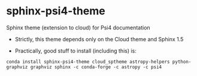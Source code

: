 # sphinx-psi4-theme
Sphinx theme (extension to cloud) for Psi4 documentation

* Strictly, this theme depends only on the Cloud theme and Sphinx 1.5

* Practically, good stuff to install (including this) is:

```
conda install sphinx-psi4-theme cloud_sptheme astropy-helpers python-graphviz graphviz sphinx -c conda-forge -c astropy -c psi4
```


